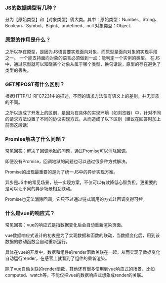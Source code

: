 ### JS的数据类型有几种？
分为【原始类型】和【对象类型】俩大类。其中：原始类型：Number、String、Boolean、Symbol、Bigint、undefined、null.对象类型：Object.

### 原型的作用是什么？
之所以存在原型，是因为JS语言要实现面向对象，而原型是面向对象的实现手段之一。
一个能支持面向对象的语言必须做到一点：能判定一个实例的类型。
在JS中，通过原型就可以知晓某个对象从属于哪个类型，换句话说，原型的存在避免了类型的丢失。

### GET和POST有什么区别？

根据HTTP/1.1-RFC7231中的描述，不同的请求方法仅有语义上的差别，并无实质的不同。

之所以造成了开发上的区别，是因为在具体的实现环境（如浏览器）中，针对不同的请求方法设置了不同的协议实现方式，从而造成了以下区别（建议在回答时加上前面这段话）

### Promise解决了什么问题？

常见回答：解决了回调地狱的问题，通过Promise可以消除回调。

即便没有Promise，回调地狱的问题也可以通过很多种方式解决。

Promise的出现最重要的是为了统一JS中的异步实现方案。

异步是JS中的常见场景，统一实现方案，不仅可以有效降低心智负担，更重要的是可以让不同的异步场景相互联动。

Promise也无法消除回调，它只不过通过链式调用的方式让回调变得可控。

### 什么是vue的响应式？

常见回答：vue的响应式是指数据变化后会自动重新渲染页面。

vue数据响应式设计的初衷是为了实现数据和函数的联动，当数据变化后，用到该数据的联动函数会自动重新运行。

具体在vue的开发中，数据和组件的render函数关联在一起，从而实现了数据变化自动运行render，在感官上就看到了组件的重新渲染。

除了vue自动关联的render函数，其他还有很多使用到vue响应式的场景，比如computed、watch等，不能仅把vue的数据响应式想象成render的关联。